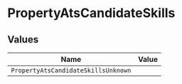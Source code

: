 # PropertyAtsCandidateSkills


## Values

| Name                                | Value                               |
| ----------------------------------- | ----------------------------------- |
| `PropertyAtsCandidateSkillsUnknown` |                                     |